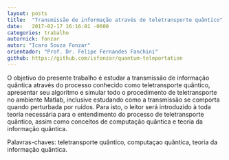 ```yaml
---
layout: posts
title:  "Transmissão de informação através do teletransporte quântico"
date:   2017-02-17 16:16:01 -0600
categories: trabalho
autornick: fonzar
autor: "Icaro Souza Fonzar"
orientador: "Prof. Dr. Felipe Fernandes Fanchini"
github: https://github.com/isfonzar/quantum-teleportation
---
```

O objetivo do presente trabalho é estudar a transmissão de informação quântica
através do processo conhecido como teletransporte quântico, apresentar seu
algoritmo e simular todo o procedimento de teletransporte no ambiente Matlab, inclusive
estudando como a transmissão se comporta quando perturbada por ruídos.
Para isto, o leitor será introduzido à toda teoria necessária para o entendimento
do processo de teletransporte quântico, assim como conceitos de computação
quântica e teoria da informação quântica.

Palavras-chaves: teletransporte quântico, computaçao quântica, teoria da informação
quântica.
